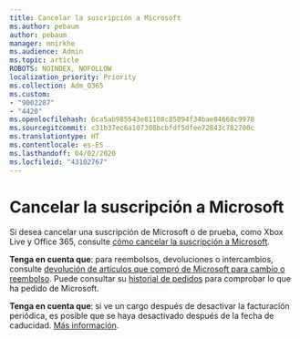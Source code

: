 ```yaml
---
title: Cancelar la suscripción a Microsoft
ms.author: pebaum
author: pebaum
manager: mnirkhe
ms.audience: Admin
ms.topic: article
ROBOTS: NOINDEX, NOFOLLOW
localization_priority: Priority
ms.collection: Adm_O365
ms.custom:
- "9002287"
- "4420"
ms.openlocfilehash: 6ca5ab985543e81108c85094f34bae84668c9978
ms.sourcegitcommit: c31b37ec6a107308bcbfdf5dfee72843c782700c
ms.translationtype: HT
ms.contentlocale: es-ES
ms.lasthandoff: 04/02/2020
ms.locfileid: "43102767"
---
```

# <a name="cancel-microsoft-subscription"></a>Cancelar la suscripción a Microsoft

Si desea cancelar una suscripción de Microsoft o de prueba, como Xbox Live y Office 365, consulte [cómo cancelar la suscripción a Microsoft](https://support.microsoft.com/help/4027815).

**Tenga en cuenta que**: para reembolsos, devoluciones o intercambios, consulte [devolución de artículos que compró de Microsoft para cambio o reembolso](https://support.microsoft.com/help/10558). Puede consultar su [historial de pedidos](https://account.microsoft.com/billing/orders/) para comprobar lo que ha pedido de Microsoft. 

**Tenga en cuenta que**: si ve un cargo después de desactivar la facturación periódica, es posible que se haya desactivado después de la fecha de caducidad. [Más información](https://support.microsoft.com/help/10640). 
